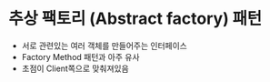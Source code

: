 # 추상 팩토리 (Abstract factory) 패턴
- 서로 관련있는 여러 객체를 만들어주는 인터페이스
- Factory Method 패턴과 아주 유사
- 초점이 Client쪽으로 맞춰져있음